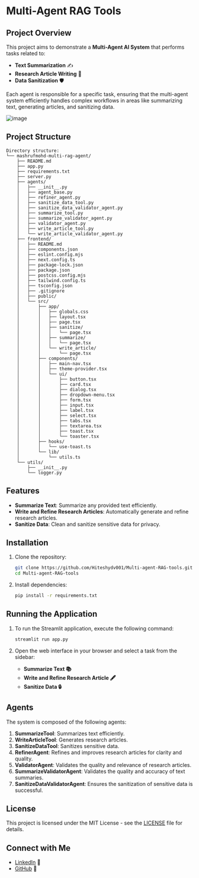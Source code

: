 Multi-Agent RAG Tools
======================

## Project Overview

This project aims to demonstrate a **Multi-Agent AI System** that performs tasks related to:

- **Text Summarization** ✍️
- **Research Article Writing** 📝
- **Data Sanitization** 🛡️

Each agent is responsible for a specific task, ensuring that the multi-agent system efficiently handles complex workflows in areas like summarizing text, generating articles, and sanitizing data.

![image](https://github.com/user-attachments/assets/41f48b42-4c9a-4e42-b3f9-877f64201e83)


## Project Structure

```
Directory structure:
└── mashrufmohd-multi-rag-agent/
    ├── README.md
    ├── app.py
    ├── requirements.txt
    ├── server.py
    ├── agents/
    │   ├── __init__.py
    │   ├── agent_base.py
    │   ├── refiner_agent.py
    │   ├── sanitize_data_tool.py
    │   ├── sanitize_data_validator_agent.py
    │   ├── summarize_tool.py
    │   ├── summarize_validator_agent.py
    │   ├── validator_agent.py
    │   ├── write_article_tool.py
    │   └── write_article_validator_agent.py
    ├── frontend/
    │   ├── README.md
    │   ├── components.json
    │   ├── eslint.config.mjs
    │   ├── next.config.ts
    │   ├── package-lock.json
    │   ├── package.json
    │   ├── postcss.config.mjs
    │   ├── tailwind.config.ts
    │   ├── tsconfig.json
    │   ├── .gitignore
    │   ├── public/
    │   └── src/
    │       ├── app/
    │       │   ├── globals.css
    │       │   ├── layout.tsx
    │       │   ├── page.tsx
    │       │   ├── sanitize/
    │       │   │   └── page.tsx
    │       │   ├── summarize/
    │       │   │   └── page.tsx
    │       │   └── write_article/
    │       │       └── page.tsx
    │       ├── components/
    │       │   ├── main-nav.tsx
    │       │   ├── theme-provider.tsx
    │       │   └── ui/
    │       │       ├── button.tsx
    │       │       ├── card.tsx
    │       │       ├── dialog.tsx
    │       │       ├── dropdown-menu.tsx
    │       │       ├── form.tsx
    │       │       ├── input.tsx
    │       │       ├── label.tsx
    │       │       ├── select.tsx
    │       │       ├── tabs.tsx
    │       │       ├── textarea.tsx
    │       │       ├── toast.tsx
    │       │       └── toaster.tsx
    │       ├── hooks/
    │       │   └── use-toast.ts
    │       └── lib/
    │           └── utils.ts
    └── utils/
        ├── __init__.py
        └── logger.py

```

## Features

- **Summarize Text**: Summarize any provided text efficiently.
- **Write and Refine Research Articles**: Automatically generate and refine research articles.
- **Sanitize Data**: Clean and sanitize sensitive data for privacy.

## Installation

1. Clone the repository:

    ```bash
    git clone https://github.com/Hiteshydv001/Multi-agent-RAG-tools.git
    cd Multi-agent-RAG-tools
    ```

2. Install dependencies:

    ```bash
    pip install -r requirements.txt
    ```

## Running the Application

1. To run the Streamlit application, execute the following command:

    ```bash
    streamlit run app.py
    ```

2. Open the web interface in your browser and select a task from the sidebar:
    - **Summarize Text 📚**
    - **Write and Refine Research Article 🖋️**
    - **Sanitize Data 🔒**

## Agents

The system is composed of the following agents:

1. **SummarizeTool**: Summarizes text efficiently.
2. **WriteArticleTool**: Generates research articles.
3. **SanitizeDataTool**: Sanitizes sensitive data.
4. **RefinerAgent**: Refines and improves research articles for clarity and quality.
5. **ValidatorAgent**: Validates the quality and relevance of research articles.
6. **SummarizeValidatorAgent**: Validates the quality and accuracy of text summaries.
7. **SanitizeDataValidatorAgent**: Ensures the sanitization of sensitive data is successful.

## License

This project is licensed under the MIT License - see the [LICENSE](LICENSE) file for details.

## Connect with Me

- [LinkedIn](https://www.linkedin.com/in/hitesh-kumar-aiml/) 🔗
- [GitHub](https://github.com/Hiteshydv001) 🔗
